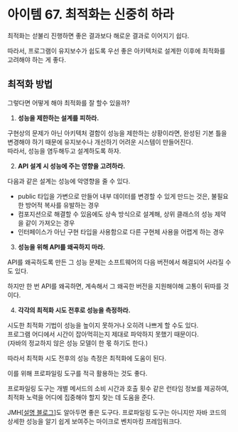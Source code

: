 # 아이템 67. 최적화는 신중히 하라

최적화는 섣불리 진행하면 좋은 결과보다 해로운 결과로 이어지기 쉽다.

따라서, 프로그램이 유지보수가 쉽도록 우선 좋은 아키텍처로 설계한 이후에 최적화를 고려해야 하는 게 좋다.

## 최적화 방법

그렇다면 어떻게 해야 최적화를 잘 할수 있을까?

1. **성능을 제한하는 설계를 피하라.**

구현상의 문제가 아닌 아키텍처 결함이 성능을 제한하는 상황이라면, 완성된 기본 틀을 변경해야 하기 때문에 유지보수나 개선하기 어려운 시스템이 만들어진다. <br>
따라서, 성능을 염두해두고 설계하도록 하자.

2. **API 설계 시 성능에 주는 영향을 고려하라.**

다음과 같은 설계는 성능에 악영향을 줄 수 있다.

* public 타입을 가변으로 만들어 내부 데이터를 변경할 수 있게 만드는 것은, 불필요한 방어적 복사를 유발하는 경우
* 컴포지션으로 해결할 수 있음에도 상속 방식으로 설계해, 상위 클래스의 성능 제약을 같이 가져오는 경우
* 인터페이스가 아닌 구현 타입을 사용함으로 다른 구현체 사용을 어렵게 하는 경우

3. **성능을 위해 API를 왜곡하지 마라.** 

API를 왜곡하도록 만든 그 성능 문제는 소프트웨어의 다음 버전에서 해결되어 사라질 수도 있다.

하지만 한 번 API를 왜곡하면, 계속해서 그 왜곡한 버전을 지원해야해 고통이 뒤따를 것이다.

4. **각각의 최적화 시도 전후로 성능을 측정하라.**

시도한 최적화 기법이 성능을 높이지 못하거나 오히려 나쁘게 할 수도 있다. <br>
프로그램 어디에서 시간이 잡아먹히는지 제대로 파악하지 못했기 때문이다.<br>
(자바의 정교하지 않은 성능 모델이 한 몫 하기도 한다.)

따라서 최적화 시도 전후의 성능 측정은 최적화에 도움이 된다.

이를 위해 프로파일링 도구를 적극 활용하는 것도 좋다.

프로파일링 도구는 개별 메서드의 소비 시간과 호출 횟수 같은 런타임 정보를 제공하여, <br>
최적화 노력을 어디에 집중해야 할지 찾는 데 도움을 준다.

JMH[[설명 블로그](https://ysjee141.github.io/blog/quality/java-benchmark/)]도 알아두면 좋은 도구다. 
프로파일링 도구는 아니지만 자바 코드의 상세한 성능을 알기 쉽게 보여주는 마이크로 벤치마킹 프레임워크다.

